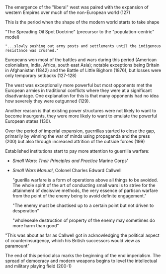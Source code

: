 The emergence of the "liberal" west was paired with the expansion of western Empires over much of the non-European world (127)

This is the period when the shape of the modern world starts to take shape

"The Spreading Oil Spot Doctrine" (precursor to the "population-centric" model)

    "...slowly pushing out army posts and settlements until the indigenous resistance was crushed." 

Europeans won most of the battles and wars during this period (American colonialism, India, Africa, south east Asia); notable exceptions being Britain in Afghanistan (1842) and the Battle of Little Bighorn (1876), but losses were only temporary setbacks (127-128)

The west was exceptionally more powerful but most opponents met the European armies in traditional conflicts where they were at a significant disadvantage. One explanation for this is that many opponents had no idea how severely they were outgunned (129).

Another reason is that existing power structures were not likely to want to become insurgents, they were more likely to want to emulate the powerful European states (130).

Over the period of imperial expansion, guerrillas started to close the gap, primarily by winning the war of minds using propaganda and the press (200) but also through increased attrition of the outside forces (199)

Established institutions start to pay more attention to guerrilla warfare:

* _Small Wars: Their Principles and Practice_ Marine Corps'
* _Small Wars Manual_, Colonel Charles Edward Callwell
    
    "guerilla warfare is a form of operations above all things to be avoided. The whole spirit of the art of conducting small wars is to strive for the attainment of decisvive methods, the very essence of partison warfare from the point of the enemy being to avoid definite engagement."

    "The enemy must be chastised up to a certain point but not driven to desperation"

    "wholeseale destruction of property of the enemy may sometimes do more harm than good"

"This was about as far as Callwell got in acknowledging the political aspect of counterinsurgency, which his British successors would view as paramount"

The end of this period also marks the beginning of the end imperialism. The spread of democracy and modern weapons begins to level the intellectual and military playing field (200-1)